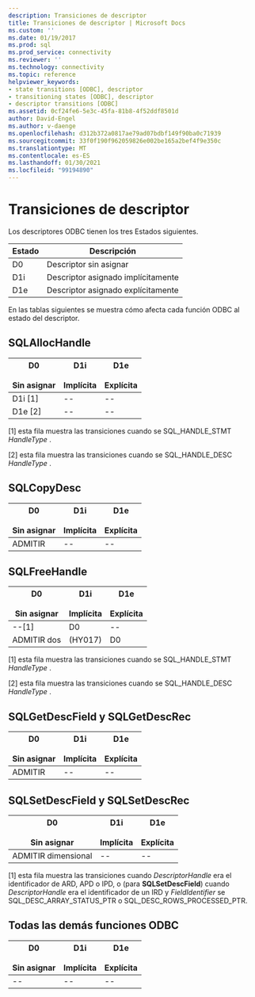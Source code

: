 ```yaml
---
description: Transiciones de descriptor
title: Transiciones de descriptor | Microsoft Docs
ms.custom: ''
ms.date: 01/19/2017
ms.prod: sql
ms.prod_service: connectivity
ms.reviewer: ''
ms.technology: connectivity
ms.topic: reference
helpviewer_keywords:
- state transitions [ODBC], descriptor
- transitioning states [ODBC], descriptor
- descriptor transitions [ODBC]
ms.assetid: 0cf24fe6-5e3c-45fa-81b8-4f52ddf8501d
author: David-Engel
ms.author: v-daenge
ms.openlocfilehash: d312b372a0817ae79ad07bdbf149f90ba0c71939
ms.sourcegitcommit: 33f0f190f962059826e002be165a2bef4f9e350c
ms.translationtype: MT
ms.contentlocale: es-ES
ms.lasthandoff: 01/30/2021
ms.locfileid: "99194890"
---
```

# <a name="descriptor-transitions"></a>Transiciones de descriptor
Los descriptores ODBC tienen los tres Estados siguientes.  
  
|Estado|Descripción|  
|-----------|-----------------|  
|D0|Descriptor sin asignar|  
|D1i|Descriptor asignado implícitamente|  
|D1e|Descriptor asignado explícitamente|  
  
 En las tablas siguientes se muestra cómo afecta cada función ODBC al estado del descriptor.  
  
## <a name="sqlallochandle"></a>SQLAllocHandle  
  
|D0<br /><br /> Sin asignar|D1i<br /><br /> Implícita|D1e<br /><br /> Explícita|  
|------------------------|----------------------|----------------------|  
|D1i [1]|--|--|  
|D1e [2]|--|--|  
  
 [1] esta fila muestra las transiciones cuando se SQL_HANDLE_STMT *HandleType* .  
  
 [2] esta fila muestra las transiciones cuando se SQL_HANDLE_DESC *HandleType* .  
  
## <a name="sqlcopydesc"></a>SQLCopyDesc  
  
|D0<br /><br /> Sin asignar|D1i<br /><br /> Implícita|D1e<br /><br /> Explícita|  
|------------------------|----------------------|----------------------|  
|ADMITIR|--|--|  
  
## <a name="sqlfreehandle"></a>SQLFreeHandle  
  
|D0<br /><br /> Sin asignar|D1i<br /><br /> Implícita|D1e<br /><br /> Explícita|  
|------------------------|----------------------|----------------------|  
|--[1]|D0|--|  
|ADMITIR dos|(HY017)|D0|  
  
 [1] esta fila muestra las transiciones cuando se SQL_HANDLE_STMT *HandleType* .  
  
 [2] esta fila muestra las transiciones cuando se SQL_HANDLE_DESC *HandleType* .  
  
## <a name="sqlgetdescfield-and-sqlgetdescrec"></a>SQLGetDescField y SQLGetDescRec  
  
|D0<br /><br /> Sin asignar|D1i<br /><br /> Implícita|D1e<br /><br /> Explícita|  
|------------------------|----------------------|----------------------|  
|ADMITIR|--|--|  
  
## <a name="sqlsetdescfield-and-sqlsetdescrec"></a>SQLSetDescField y SQLSetDescRec  
  
|D0<br /><br /> Sin asignar|D1i<br /><br /> Implícita|D1e<br /><br /> Explícita|  
|------------------------|----------------------|----------------------|  
|ADMITIR dimensional|--|--|  
  
 [1] esta fila muestra las transiciones cuando *DescriptorHandle* era el identificador de ARD, APD o IPD, o (para **SQLSetDescField**) cuando *DescriptorHandle* era el identificador de un IRD y *FieldIdentifier* se SQL_DESC_ARRAY_STATUS_PTR o SQL_DESC_ROWS_PROCESSED_PTR.  
  
## <a name="all-other-odbc-functions"></a>Todas las demás funciones ODBC  
  
|D0<br /><br /> Sin asignar|D1i<br /><br /> Implícita|D1e<br /><br /> Explícita|  
|------------------------|----------------------|----------------------|  
|--|--|--|
